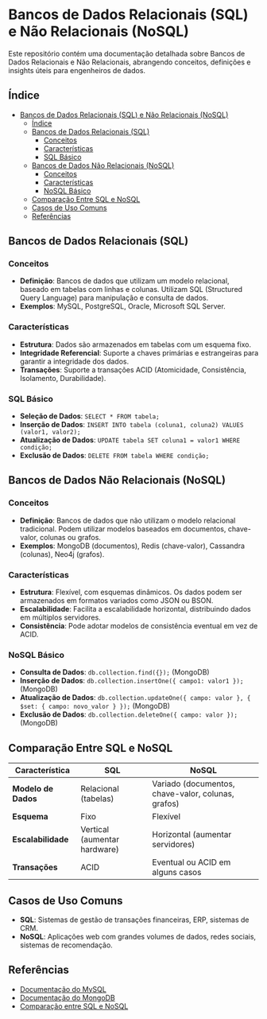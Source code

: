 # Bancos de Dados Relacionais (SQL) e Não Relacionais (NoSQL)

Este repositório contém uma documentação detalhada sobre Bancos de Dados Relacionais e Não Relacionais, abrangendo conceitos, definições e insights úteis para engenheiros de dados.

## Índice

- [Bancos de Dados Relacionais (SQL) e Não Relacionais (NoSQL)](#bancos-de-dados-relacionais-sql-e-não-relacionais-nosql)
  - [Índice](#índice)
  - [Bancos de Dados Relacionais (SQL)](#bancos-de-dados-relacionais-sql)
    - [Conceitos](#conceitos)
    - [Características](#características)
    - [SQL Básico](#sql-básico)
  - [Bancos de Dados Não Relacionais (NoSQL)](#bancos-de-dados-não-relacionais-nosql)
    - [Conceitos](#conceitos-1)
    - [Características](#características-1)
    - [NoSQL Básico](#nosql-básico)
  - [Comparação Entre SQL e NoSQL](#comparação-entre-sql-e-nosql)
  - [Casos de Uso Comuns](#casos-de-uso-comuns)
  - [Referências](#referências)

## Bancos de Dados Relacionais (SQL)

### Conceitos

- **Definição**: Bancos de dados que utilizam um modelo relacional, baseado em tabelas com linhas e colunas. Utilizam SQL (Structured Query Language) para manipulação e consulta de dados.
- **Exemplos**: MySQL, PostgreSQL, Oracle, Microsoft SQL Server.

### Características

- **Estrutura**: Dados são armazenados em tabelas com um esquema fixo.
- **Integridade Referencial**: Suporte a chaves primárias e estrangeiras para garantir a integridade dos dados.
- **Transações**: Suporte a transações ACID (Atomicidade, Consistência, Isolamento, Durabilidade).

### SQL Básico

- **Seleção de Dados**: `SELECT * FROM tabela;`
- **Inserção de Dados**: `INSERT INTO tabela (coluna1, coluna2) VALUES (valor1, valor2);`
- **Atualização de Dados**: `UPDATE tabela SET coluna1 = valor1 WHERE condição;`
- **Exclusão de Dados**: `DELETE FROM tabela WHERE condição;`

## Bancos de Dados Não Relacionais (NoSQL)

### Conceitos

- **Definição**: Bancos de dados que não utilizam o modelo relacional tradicional. Podem utilizar modelos baseados em documentos, chave-valor, colunas ou grafos.
- **Exemplos**: MongoDB (documentos), Redis (chave-valor), Cassandra (colunas), Neo4j (grafos).

### Características

- **Estrutura**: Flexível, com esquemas dinâmicos. Os dados podem ser armazenados em formatos variados como JSON ou BSON.
- **Escalabilidade**: Facilita a escalabilidade horizontal, distribuindo dados em múltiplos servidores.
- **Consistência**: Pode adotar modelos de consistência eventual em vez de ACID.

### NoSQL Básico

- **Consulta de Dados**: `db.collection.find({});` (MongoDB)
- **Inserção de Dados**: `db.collection.insertOne({ campo1: valor1 });` (MongoDB)
- **Atualização de Dados**: `db.collection.updateOne({ campo: valor }, { $set: { campo: novo_valor } });` (MongoDB)
- **Exclusão de Dados**: `db.collection.deleteOne({ campo: valor });` (MongoDB)

## Comparação Entre SQL e NoSQL

| Característica        | SQL                             | NoSQL                        |
|-----------------------|---------------------------------|------------------------------|
| **Modelo de Dados**   | Relacional (tabelas)             | Variado (documentos, chave-valor, colunas, grafos) |
| **Esquema**           | Fixo                             | Flexível                     |
| **Escalabilidade**    | Vertical (aumentar hardware)     | Horizontal (aumentar servidores) |
| **Transações**        | ACID                             | Eventual ou ACID em alguns casos |

## Casos de Uso Comuns

- **SQL**: Sistemas de gestão de transações financeiras, ERP, sistemas de CRM.
- **NoSQL**: Aplicações web com grandes volumes de dados, redes sociais, sistemas de recomendação.

## Referências

- [Documentação do MySQL](https://dev.mysql.com/doc/)
- [Documentação do MongoDB](https://docs.mongodb.com/)
- [Comparação entre SQL e NoSQL](https://www.mongodb.com/nosql-explained)

